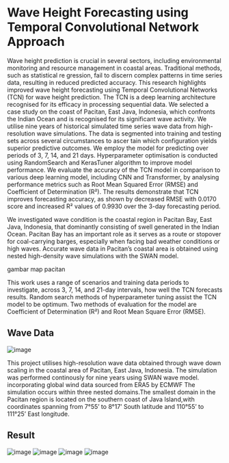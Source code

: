 # Wave Height Forecasting using Temporal Convolutional Network Approach
Wave height prediction is crucial in several sectors, including environmental monitoring and resource management in coastal areas. Traditional methods, such as statistical re gression, fail to discern complex patterns in time series data, resulting in reduced predicted accuracy. This research highlights improved wave height forecasting using Temporal Convolutional Networks (TCN) for wave height prediction. The TCN is a deep learning architecture recognised for its efficacy in processing sequential data. We selected a case study on the coast of Pacitan, East Java, Indonesia, which confronts the Indian Ocean and is recognised for its significant wave activity. We utilise nine years of historical simulated time series wave data from high-resolution wave simulations. The data is segmented into training and testing sets across several circumstances to ascer tain which configuration yields superior predictive outcomes. We employ the model for predicting over periods of 3, 7, 14, and 21 days. Hyperparameter optimisation is conducted using RandomSearch and KerasTuner algorithm to improve model performance. We evaluate the accuracy of the TCN model in comparison to various deep learning model, including CNN and Transformer, by analysing performance metrics such as Root Mean Squared Error (RMSE) and Coefficient of Determination (R²). The results demonstrate that TCN improves forecasting accuracy, as shown by decreased RMSE with 0.0170 score and increased R² values of 0.9930 over the 3-day forecasting period.

We investigated wave condition is the coastal region in Pacitan Bay, East Java, Indonesia, that dominantly consisting of swell generated in the Indian Ocean. Pacitan Bay has an important role as it serves as a route or stopover for coal-carrying barges, especially when facing bad weather conditions or high waves. Accurate wave data in Pacitan’s coastal area is obtained using nested high-density wave simulations with the SWAN model. 

gambar map pacitan

This work uses a range of scenarios and training data periods to investigate, across 3, 7, 14, and 21-day intervals, how well the TCN forecasts results. Random search methods of hyperparameter tuning assist the TCN model to be optimum. Two methods of evaluation for the model are Coefficient of Determination (R²) and Root Mean Square Error (RMSE).

## Wave Data

![image](https://github.com/user-attachments/assets/d7b473ed-a590-4e9a-a13c-43b9dd2e0b2b)

This project utilises high-resolution wave data obtained through wave down scaling in the coastal area of Pacitan, East Java, Indonesia. The simulation was performed continously for nine years using SWAN wave model. incorporating global wind data sourced from ERA5 by ECMWF The simulation occurs within three nested domains.The smallest domain in the Pacitan region is located on the southern coast of Java Island,with coordinates spanning from 7°55’ to 8°17’ South latitude and 110°55’ to 111°25’ East longitude.

## Result

![image](https://github.com/user-attachments/assets/f11af67c-2ff5-4f75-a7b7-e02a14960fac)
![image](https://github.com/user-attachments/assets/88ae8012-4a01-47bf-b59c-d5e926a7cc7c)
![image](https://github.com/user-attachments/assets/9fe6a3db-e7a5-4b6d-8ec2-060adf5996ae)
![image](https://github.com/user-attachments/assets/d9c2cf64-5e23-46ca-937a-1267fa384ea4)



